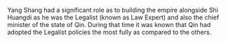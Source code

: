 Yang Shang had a significant role as to building the empire alongside Shi Huangdi as he was the Legalist (known as Law Expert) and also the chief minister of the state of Qin. During that time it was known that Qin had adopted  the Legalist policies the most fully as compared to the others. 
